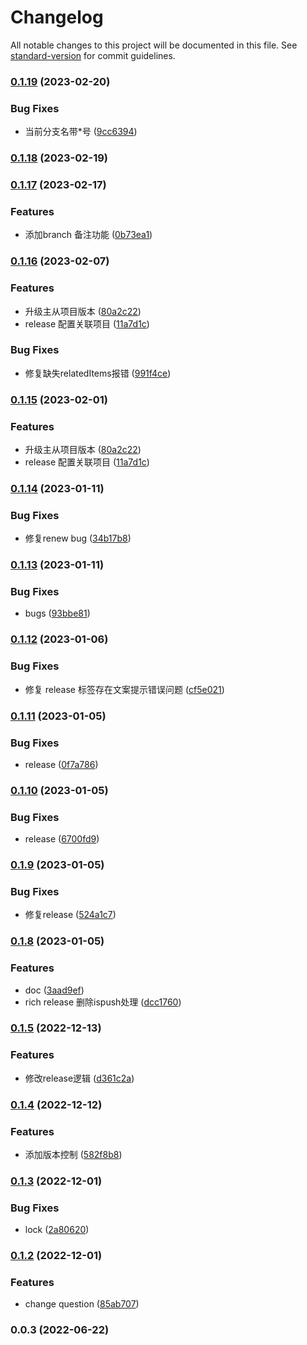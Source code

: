 # Changelog

All notable changes to this project will be documented in this file. See [standard-version](https://github.com/conventional-changelog/standard-version) for commit guidelines.

### [0.1.19](https://github.com/nanjingcaiyong/rich-workflow/compare/v0.1.18...v0.1.19) (2023-02-20)


### Bug Fixes

* 当前分支名带*号 ([9cc6394](https://github.com/nanjingcaiyong/rich-workflow/commit/9cc63946db40452958e015a1dc100aa3db02c51b))

### [0.1.18](https://github.com/nanjingcaiyong/rich-workflow/compare/v0.1.17...v0.1.18) (2023-02-19)

### [0.1.17](https://github.com/nanjingcaiyong/rich-workflow/compare/v0.1.16...v0.1.17) (2023-02-17)


### Features

* 添加branch 备注功能 ([0b73ea1](https://github.com/nanjingcaiyong/rich-workflow/commit/0b73ea1a8c34d041d748d593d5b86d8ba90c173e))

### [0.1.16](https://github.com/nanjingcaiyong/rich-workflow/compare/v0.1.14...v0.1.16) (2023-02-07)


### Features

* 升级主从项目版本 ([80a2c22](https://github.com/nanjingcaiyong/rich-workflow/commit/80a2c22019f9a0b96d97914b8a09a177789982f0))
* release 配置关联项目 ([11a7d1c](https://github.com/nanjingcaiyong/rich-workflow/commit/11a7d1c696e19bdb11e9e868fe869409616471cd))


### Bug Fixes

* 修复缺失relatedItems报错 ([991f4ce](https://github.com/nanjingcaiyong/rich-workflow/commit/991f4ce2531e4e8cfae930b169492e8bb0be152e))

### [0.1.15](https://github.com/nanjingcaiyong/rich-workflow/compare/v0.1.14...v0.1.15) (2023-02-01)


### Features

* 升级主从项目版本 ([80a2c22](https://github.com/nanjingcaiyong/rich-workflow/commit/80a2c22019f9a0b96d97914b8a09a177789982f0))
* release 配置关联项目 ([11a7d1c](https://github.com/nanjingcaiyong/rich-workflow/commit/11a7d1c696e19bdb11e9e868fe869409616471cd))

### [0.1.14](https://github.com/nanjingcaiyong/rich-workflow/compare/v0.1.13...v0.1.14) (2023-01-11)


### Bug Fixes

* 修复renew bug ([34b17b8](https://github.com/nanjingcaiyong/rich-workflow/commit/34b17b887cb4468fe20b9f12755fde5eb2261407))

### [0.1.13](https://github.com/nanjingcaiyong/rich-workflow/compare/v0.1.12...v0.1.13) (2023-01-11)


### Bug Fixes

* bugs ([93bbe81](https://github.com/nanjingcaiyong/rich-workflow/commit/93bbe819bb25dec8e4cce987240fe44b5b2a0caf))

### [0.1.12](https://github.com/nanjingcaiyong/rich-workflow/compare/v0.1.11...v0.1.12) (2023-01-06)


### Bug Fixes

* 修复 release 标签存在文案提示错误问题 ([cf5e021](https://github.com/nanjingcaiyong/rich-workflow/commit/cf5e021ba877763987ee86aaa2e08ed57f199985))

### [0.1.11](https://github.com/nanjingcaiyong/rich-workflow/compare/v0.1.10...v0.1.11) (2023-01-05)


### Bug Fixes

* release ([0f7a786](https://github.com/nanjingcaiyong/rich-workflow/commit/0f7a786a0078c9b4658dc1737502d30498811c4e))

### [0.1.10](https://github.com/nanjingcaiyong/rich-workflow/compare/v0.1.9...v0.1.10) (2023-01-05)


### Bug Fixes

* release ([6700fd9](https://github.com/nanjingcaiyong/rich-workflow/commit/6700fd918dc9bbff533019c39827b9b822d07ffd))

### [0.1.9](https://github.com/nanjingcaiyong/rich-workflow/compare/v0.1.8...v0.1.9) (2023-01-05)


### Bug Fixes

* 修复release ([524a1c7](https://github.com/nanjingcaiyong/rich-workflow/commit/524a1c7bc4c0cc820b9f563063e42a24396f4082))

### [0.1.8](https://github.com/nanjingcaiyong/rich-workflow/compare/v0.1.5...v0.1.8) (2023-01-05)


### Features

* doc ([3aad9ef](https://github.com/nanjingcaiyong/rich-workflow/commit/3aad9ef38f453929e3a8b587dc09c6ea9ceb60ba))
* rich release 删除ispush处理 ([dcc1760](https://github.com/nanjingcaiyong/rich-workflow/commit/dcc1760a80d6c6fb689e896941b456a722dfb735))

### [0.1.5](https://github.com/nanjingcaiyong/rich-workflow/compare/v0.1.4...v0.1.5) (2022-12-13)


### Features

* 修改release逻辑 ([d361c2a](https://github.com/nanjingcaiyong/rich-workflow/commit/d361c2a46fa2f9c6fce4fdbd0a2c1e7b85484507))

### [0.1.4](https://github.com/nanjingcaiyong/rich-workflow/compare/v0.1.3...v0.1.4) (2022-12-12)


### Features

* 添加版本控制 ([582f8b8](https://github.com/nanjingcaiyong/rich-workflow/commit/582f8b8cefa0728f5f7675829a0f7f5f783540db))

### [0.1.3](https://github.com/nanjingcaiyong/rich-workflow/compare/v0.1.2...v0.1.3) (2022-12-01)


### Bug Fixes

* lock ([2a80620](https://github.com/nanjingcaiyong/rich-workflow/commit/2a8062048c1f9d7749dc2c8d590ca42672b6e5dd))

### [0.1.2](https://github.com/nanjingcaiyong/rich-workflow/compare/v0.1.1...v0.1.2) (2022-12-01)


### Features

* change question ([85ab707](https://github.com/nanjingcaiyong/rich-workflow/commit/85ab707aac7ca08c97de698991301f9718dfb5ca))

### 0.0.3 (2022-06-22)
